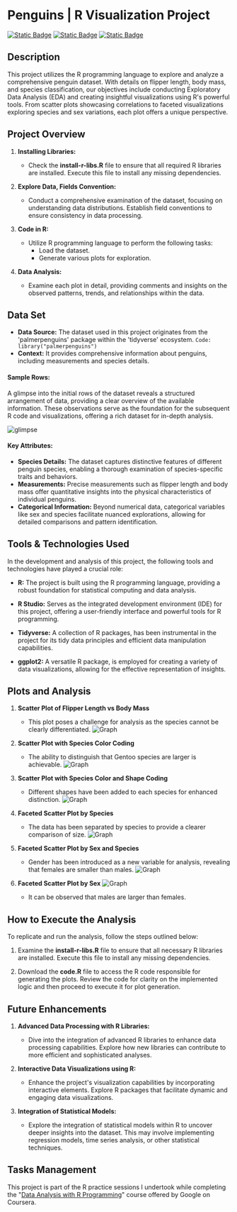 # Penguins | R Visualization Project

[![Static Badge](https://img.shields.io/badge/tiddyverse-orange?style=for-the-badge&logo=tidyverse&logoColor=white&labelColor=gray)](https://www.tidyverse.org/)
[![Static Badge](https://img.shields.io/badge/r_studio-red?style=for-the-badge&logo=rstudio&logoColor=white&labelColor=gray)](https://www.r-studio.com/es/)
[![Static Badge](https://img.shields.io/badge/r-blue?style=for-the-badge&logo=r&logoColor=white&labelColor=gray)
](https://www.r-project.org/)

## Description

This project utilizes the R programming language to explore and analyze a comprehensive penguin dataset. With details on flipper length, body mass, and species classification, our objectives include conducting Exploratory Data Analysis (EDA) and creating insightful visualizations using R's powerful tools. From scatter plots showcasing correlations to faceted visualizations exploring species and sex variations, each plot offers a unique perspective.

## Project Overview

1. **Installing Libraries:**

   - Check the **install-r-libs.R** file to ensure that all required R libraries are installed. Execute this file to install any missing dependencies.

2. **Explore Data, Fields Convention:**

   - Conduct a comprehensive examination of the dataset, focusing on understanding data distributions. Establish field conventions to ensure consistency in data processing.

3. **Code in R:**

   - Utilize R programming language to perform the following tasks:
     - Load the dataset.
     - Generate various plots for exploration.

4. **Data Analysis:**
   - Examine each plot in detail, providing comments and insights on the observed patterns, trends, and relationships within the data.

## Data Set

- **Data Source:** The dataset used in this project originates from the 'palmerpenguins' package within the 'tidyverse' ecosystem.
  `Code: library("palmerpenguins")`
- **Context:** It provides comprehensive information about penguins, including measurements and species details.

#### Sample Rows:

A glimpse into the initial rows of the dataset reveals a structured arrangement of data, providing a clear overview of the available information. These observations serve as the foundation for the subsequent R code and visualizations, offering a rich dataset for in-depth analysis.

![glimpse](/funct-images/glimpse.png "glimpse")

#### Key Attributes:

- **Species Details:** The dataset captures distinctive features of different penguin species, enabling a thorough examination of species-specific traits and behaviors.
- **Measurements:** Precise measurements such as flipper length and body mass offer quantitative insights into the physical characteristics of individual penguins.
- **Categorical Information:** Beyond numerical data, categorical variables like sex and species facilitate nuanced explorations, allowing for detailed comparisons and pattern identification.

## Tools & Technologies Used

In the development and analysis of this project, the following tools and technologies have played a crucial role:

- **R:** The project is built using the R programming language, providing a robust foundation for statistical computing and data analysis.

- **R Studio:** Serves as the integrated development environment (IDE) for this project, offering a user-friendly interface and powerful tools for R programming.

- **Tidyverse:** A collection of R packages, has been instrumental in the project for its tidy data principles and efficient data manipulation capabilities.

- **ggplot2:** A versatile R package, is employed for creating a variety of data visualizations, allowing for the effective representation of insights.

## Plots and Analysis

1. **Scatter Plot of Flipper Length vs Body Mass**

   - This plot poses a challenge for analysis as the species cannot be clearly differentiated.
     ![Graph](/ggplot-images/Rplot-01.png "Graph")

2. **Scatter Plot with Species Color Coding**

   - The ability to distinguish that Gentoo species are larger is achievable.
     ![Graph](/ggplot-images/Rplot-02.png "Graph")

3. **Scatter Plot with Species Color and Shape Coding**

   - Different shapes have been added to each species for enhanced distinction.
     ![Graph](/ggplot-images/Rplot-03.png "Graph")

4. **Faceted Scatter Plot by Species**

   - The data has been separated by species to provide a clearer comparison of size.
     ![Graph](/ggplot-images/Rplot-04.png "Graph")

5. **Faceted Scatter Plot by Sex and Species**

   - Gender has been introduced as a new variable for analysis, revealing that females are smaller than males.
     ![Graph](/ggplot-images/Rplot-05.png "Graph")

6. **Faceted Scatter Plot by Sex**
   ![Graph](/ggplot-images/Rplot-06.png "Graph")
   - It can be observed that males are larger than females.

## How to Execute the Analysis

To replicate and run the analysis, follow the steps outlined below:

1. Examine the **install-r-libs.R** file to ensure that all necessary R libraries are installed. Execute this file to install any missing dependencies.

2. Download the **code.R** file to access the R code responsible for generating the plots. Review the code for clarity on the implemented logic and then proceed to execute it for plot generation.

## Future Enhancements

1. **Advanced Data Processing with R Libraries:**

   - Dive into the integration of advanced R libraries to enhance data processing capabilities. Explore how new libraries can contribute to more efficient and sophisticated analyses.

2. **Interactive Data Visualizations using R:**

   - Enhance the project's visualization capabilities by incorporating interactive elements. Explore R packages that facilitate dynamic and engaging data visualizations.

3. **Integration of Statistical Models:**
   - Explore the integration of statistical models within R to uncover deeper insights into the dataset. This may involve implementing regression models, time series analysis, or other statistical techniques.

## Tasks Management

This project is part of the R practice sessions I undertook while completing the "[Data Analysis with R Programming](https://www.coursera.org/learn/data-analysis-r)" course offered by Google on Coursera.
